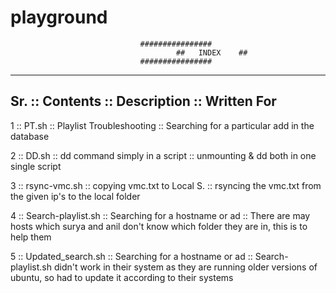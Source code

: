 # playground
					             ################
			                             ##   INDEX    ##
					             ################



----------------------------------------------------------------------------------------------------------------------------------------------
Sr. ::	Contents		::		Description		::			Written For
----------------------------------------------------------------------------------------------------------------------------------------------


1   ::	PT.sh			::	Playlist Troubleshooting	::	Searching for a particular add in the database


2   ::	DD.sh			::	dd command simply in a script   ::	unmounting & dd both in one single script


3   ::	rsync-vmc.sh		::	copying vmc.txt to Local S.	::	rsyncing the vmc.txt from the given ip's to the local folder


4   :: 	Search-playlist.sh	::	Searching for a hostname or ad	::	There are may hosts which surya and anil don't know which 
										folder they are in, this is to help them


5   ::	Updated_search.sh	::	Searching for a hostname or ad  ::	Search-playlist.sh didn't work in their system as they are 
										running older versions of ubuntu, so had to update it
										 according to their systems







